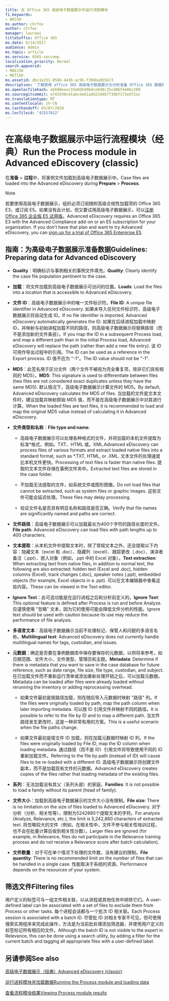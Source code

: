 ```yaml
---
title: 在 Office 365 高级电子数据展示中运行流程模块
f1.keywords:
- NOCSH
ms.author: chrfox
author: chrfox
manager: laurawi
titleSuffix: Office 365
ms.date: 9/14/2017
audience: Admin
ms.topic: article
ms.service: O365-seccomp
localization_priority: Normal
search.appverid:
- MOE150
- MET150
ms.assetid: dbc1e251-0596-443b-ac9b-f398ba955b73
description: '了解使用 office 365 高级电子数据展示为分析准备 Office 365 数据的大小写文件的指南。  '
ms.openlocfilehash: eb608eeac33e0d5d06dce9d0c35cd86f4e0bc280
ms.sourcegitcommit: e741930c41abcde61add22d4b773dbf171ed72ac
ms.translationtype: MT
ms.contentlocale: zh-CN
ms.lasthandoff: 03/07/2020
ms.locfileid: "42557812"
---
```

# <a name="run-the-process-module-in-advanced-ediscovery-classic"></a><span data-ttu-id="775a6-103">在高级电子数据展示中运行流程模块（经典）</span><span class="sxs-lookup"><span data-stu-id="775a6-103">Run the Process module in Advanced eDiscovery (classic)</span></span>

<span data-ttu-id="775a6-104">在**准备** \> **过程**中，将事例文件加载到高级电子数据展示中。</span><span class="sxs-lookup"><span data-stu-id="775a6-104">Case files are loaded into the Advanced eDiscovery during **Prepare** \> **Process**.</span></span> 
  
> [!NOTE]
> <span data-ttu-id="775a6-p101">若要使用高级电子数据展示，组织必须订阅随附高级合规性加载项的 Office 365 E3，或订阅 E5。如果没有此计划，但又要试用高级电子数据展示，可以[注册 Office 365 企业版 E5 试用版](https://go.microsoft.com/fwlink/p/?LinkID=698279)。</span><span class="sxs-lookup"><span data-stu-id="775a6-p101">Advanced eDiscovery requires an Office 365 E3 with the Advanced Compliance add-on or an E5 subscription for your organization. If you don't have that plan and want to try Advanced eDiscovery, you can [sign up for a trial of Office 365 Enterprise E5](https://go.microsoft.com/fwlink/p/?LinkID=698279).</span></span> 
  
## <a name="guidelines-preparing-data-for-advanced-ediscovery"></a><span data-ttu-id="775a6-107">指南：为高级电子数据展示准备数据</span><span class="sxs-lookup"><span data-stu-id="775a6-107">Guidelines: Preparing data for Advanced eDiscovery</span></span>

- <span data-ttu-id="775a6-108">**Quality**：明确标识与事例相关的事例文件填充。</span><span class="sxs-lookup"><span data-stu-id="775a6-108">**Quality**: Clearly identify the case file population pertinent to the case.</span></span>
    
- <span data-ttu-id="775a6-109">**加载**：将文件加载到高级电子数据展示可访问的位置。</span><span class="sxs-lookup"><span data-stu-id="775a6-109">**Loads**: Load the files into a location that is accessible to Advanced eDiscovery.</span></span>
    
- <span data-ttu-id="775a6-110">**文件 ID**：高级电子数据展示中的唯一文件标识符。</span><span class="sxs-lookup"><span data-stu-id="775a6-110">**File ID**: A unique file identifier in Advanced eDiscovery.</span></span> <span data-ttu-id="775a6-111">如果未导入任何文件标识符，高级电子数据展示将自动生成 ID。</span><span class="sxs-lookup"><span data-stu-id="775a6-111">If no file identifier is imported, Advanced eDiscovery automatically generates the ID.</span></span> <span data-ttu-id="775a6-112">如果在后续进程加载中映射 ID，并映射与初始进程加载不同的路径，则高级电子数据展示将替换路径（而不是添加新的文件条目）。</span><span class="sxs-lookup"><span data-stu-id="775a6-112">If you map the ID in a subsequent Process load, and map a different path than in the initial Process load, Advanced eDiscovery will replace the path (rather than add a new file entry).</span></span> <span data-ttu-id="775a6-113">该 ID 可用作导出过程中的引用。</span><span class="sxs-lookup"><span data-stu-id="775a6-113">The ID can be used as a reference in the Export process.</span></span> <span data-ttu-id="775a6-114">ID 值不应为 "-1"。</span><span class="sxs-lookup"><span data-stu-id="775a6-114">The ID value should not be "-1".</span></span>
    
- <span data-ttu-id="775a6-115">**MD5**：此签名用于区分文件（两个文件不被视为完全重复项，除非它们具有相同的 MD5）。</span><span class="sxs-lookup"><span data-stu-id="775a6-115">**MD5**: This signature is used to differentiate between files (two files are not considered exact duplicates unless they have the same MD5).</span></span> <span data-ttu-id="775a6-116">默认情况下，高级电子数据展示计算文件的 MD5。</span><span class="sxs-lookup"><span data-stu-id="775a6-116">By default, Advanced eDiscovery calculates the MD5 of files.</span></span> <span data-ttu-id="775a6-117">当加载的文件是文本文件时，建议加载并映射原始 MD5 值，而不是在高级电子数据展示中对其进行计算。</span><span class="sxs-lookup"><span data-stu-id="775a6-117">When the loaded files are text files, it is recommended to load and map the original MD5 value instead of calculating it in Advanced eDiscovery.</span></span>
    
- <span data-ttu-id="775a6-118">**文件类型和名称**：</span><span class="sxs-lookup"><span data-stu-id="775a6-118">**File type and name**:</span></span>
    
  - <span data-ttu-id="775a6-119">高级电子数据展示可以处理各种格式的文件，并将加载的本机文件提取为标准\*格式，例如。TXT、HTML 或。XML.</span><span class="sxs-lookup"><span data-stu-id="775a6-119">Advanced eDiscovery can process files of various formats and extract loaded native files into a standard format, such as \*.TXT, HTML, or .XML.</span></span> <span data-ttu-id="775a6-120">文本文件的处理速度比本机文件更快。</span><span class="sxs-lookup"><span data-stu-id="775a6-120">Processing of text files is faster than native files.</span></span> <span data-ttu-id="775a6-121">提取的文本文件存储在事例文件夹中。</span><span class="sxs-lookup"><span data-stu-id="775a6-121">Extracted text files are stored in the case folder.</span></span>
    
  - <span data-ttu-id="775a6-122">不加载无法提取的文件，如系统文件或图形图像。</span><span class="sxs-lookup"><span data-stu-id="775a6-122">Do not load files that cannot be extracted, such as system files or graphic images.</span></span> <span data-ttu-id="775a6-123">这些文件可能会延迟处理。</span><span class="sxs-lookup"><span data-stu-id="775a6-123">These files may delay processing.</span></span>
    
  - <span data-ttu-id="775a6-124">验证文件名是否具有明显名称和路径是否正确。</span><span class="sxs-lookup"><span data-stu-id="775a6-124">Verify that file names are significantly named and paths are correct.</span></span>
    
- <span data-ttu-id="775a6-125">**文件路径**：高级电子数据展示可以加载最长为400个字符的路径长度的文件。</span><span class="sxs-lookup"><span data-stu-id="775a6-125">**File path**: Advanced eDiscovery can load files with path lengths up to 400 characters.</span></span>
    
- <span data-ttu-id="775a6-126">**文本提取**：从本机文件中提取文本时，除了常规文本之外，还会提取以下内容：隐藏文本（excel 和 .doc）、隐藏列（excel）、跟踪更改（.doc）、演讲者备注（.ppt）、嵌入对象（例如，.ppt 中的 Excel 对象）。</span><span class="sxs-lookup"><span data-stu-id="775a6-126">**Text extraction**: When extracting text from native files, in addition to normal text, the following are also extracted: hidden text (Excel and .doc), hidden columns (Excel), track changes (.doc), speaker notes (.ppt), embedded objects (for example, Excel objects in a .ppt).</span></span> <span data-ttu-id="775a6-127">可以在文本编辑器中查看这些内容。</span><span class="sxs-lookup"><span data-stu-id="775a6-127">These can be viewed in the Text editor.</span></span>
    
- <span data-ttu-id="775a6-128">**Ignore Text**：此可选功能是在运行进程之后和分析前定义的。</span><span class="sxs-lookup"><span data-stu-id="775a6-128">**Ignore Text**: This optional feature is defined after Process is run and before Analyze.</span></span> <span data-ttu-id="775a6-129">应谨慎使用 "忽略" 文本，因为它的使用可能会降低文件分析的性能。</span><span class="sxs-lookup"><span data-stu-id="775a6-129">Ignore text should be used with caution because its use may reduce the performance of file analysis.</span></span>
    
- <span data-ttu-id="775a6-130">**多语言文本**：高级电子数据展示当前不处理标记、保管人和问题的多语言名称。</span><span class="sxs-lookup"><span data-stu-id="775a6-130">**Multilingual text**: Advanced eDiscovery does not currently handle multilingual names for tags, custodian, and issues.</span></span>
    
- <span data-ttu-id="775a6-131">**元数据**：确定是否要在事例数据库中保存要保存的元数据，以供将来参考，如日期范围、文件大小、文件类型、管理员和主题。</span><span class="sxs-lookup"><span data-stu-id="775a6-131">**Metadata**: Determine if there is metadata that you want to save in the case database for future reference, such as date range, file size, file type, custodian, and subject.</span></span> <span data-ttu-id="775a6-132">在已加载文件而不重新运行清单或添加重新处理开销之后，可以加载元数据。</span><span class="sxs-lookup"><span data-stu-id="775a6-132">Metadata can be loaded after files were already loaded without rerunning the inventory or adding reprocessing overhead.</span></span> 
    
  - <span data-ttu-id="775a6-133">如果文件最初是按路径加载，则在随后导入元数据时映射 "路径" 列。</span><span class="sxs-lookup"><span data-stu-id="775a6-133">If the files were originally loaded by path, map the path column when later importing metadata.</span></span> <span data-ttu-id="775a6-134">可以按 ID 引用文件并映射不同的路径。</span><span class="sxs-lookup"><span data-stu-id="775a6-134">It is possible to refer to the file by ID and to map a different path.</span></span> <span data-ttu-id="775a6-135">当文件路径发生更改时，这是一种非常有用的方案。</span><span class="sxs-lookup"><span data-stu-id="775a6-135">This is a useful scenario when the file paths change.</span></span>
    
  - <span data-ttu-id="775a6-136">如果文件最初是按文件 ID 加载，则在加载元数据时映射 ID 列。</span><span class="sxs-lookup"><span data-stu-id="775a6-136">If the files were originally loaded by File ID, map the ID column when loading metadata.</span></span> <span data-ttu-id="775a6-137">通过路径（而不是 ID）引用文件将导致使用不同的 ID 重新加载文件。</span><span class="sxs-lookup"><span data-stu-id="775a6-137">Referring to the file by path (instead of ID) will cause files to be re-loaded with a different ID.</span></span> <span data-ttu-id="775a6-138">高级电子数据展示将创建文件副本，而不是加载现有文件的元数据。</span><span class="sxs-lookup"><span data-stu-id="775a6-138">Advanced eDiscovery creates copies of the files rather that loading metadata of the existing files.</span></span>
    
- <span data-ttu-id="775a6-139">**系列**：无法加载没有其父（系列头部）的家庭。</span><span class="sxs-lookup"><span data-stu-id="775a6-139">**Families**: It is not possible to load a family without its parent (head of family).</span></span> 
    
- <span data-ttu-id="775a6-140">**文件大小**：加载到高级电子数据展示的文件大小没有限制。</span><span class="sxs-lookup"><span data-stu-id="775a6-140">**File size**: There is no limitation on the size of files loaded to Advanced eDiscovery.</span></span> <span data-ttu-id="775a6-141">对于分析（分析、相关性等），限制为5242880个提取文本的字符。</span><span class="sxs-lookup"><span data-stu-id="775a6-141">For analysis (Analyze, Relevance, etc.), the limit is 5,242,880 characters of extracted text.</span></span> <span data-ttu-id="775a6-142">将忽略较大的文件（例如，在相关性中，文件不参与相关性培训过程，也不会在批量计算后收到相关性分数）。</span><span class="sxs-lookup"><span data-stu-id="775a6-142">Larger files are ignored (for example, in Relevance, files do not participate in the Relevance training process and do not receive a Relevance score after batch calculation).</span></span>
    
- <span data-ttu-id="775a6-143">**文件数量**：对于可在单个情况下处理的文件数，没有建议的限制。</span><span class="sxs-lookup"><span data-stu-id="775a6-143">**File quantity**: There is no recommended limit on the number of files that can be handled in a single case.</span></span> <span data-ttu-id="775a6-144">性能取决于系统的资源。</span><span class="sxs-lookup"><span data-stu-id="775a6-144">Performance depends on the resources of your system.</span></span> 
    
## <a name="filtering-files"></a><span data-ttu-id="775a6-145">筛选文件</span><span class="sxs-lookup"><span data-stu-id="775a6-145">Filtering files</span></span>

<span data-ttu-id="775a6-146">用户定义的标签可与一组文件相关联，以从进程或其他任务中排除它们。</span><span class="sxs-lookup"><span data-stu-id="775a6-146">A user-defined label can be associated with a set of files to exclude them from Process or other tasks.</span></span> <span data-ttu-id="775a6-147">每个进程会话都与一个批次 ID 相关联。</span><span class="sxs-lookup"><span data-stu-id="775a6-147">Each Process session is associated with a batch ID.</span></span> <span data-ttu-id="775a6-148">尽管批 ID 对相关专家不可见，但可使用搜索实用程序来完成此操作，方法是为当前批处理添加筛选器，并使用用户定义的标签标记所有相应的文件。</span><span class="sxs-lookup"><span data-stu-id="775a6-148">Although the batch ID is not visible to the expert in Relevance, this can be done using a search utility, by adding a filter for the current batch and tagging all appropriate files with a user-defined label.</span></span> 
  
## <a name="see-also"></a><span data-ttu-id="775a6-149">另请参阅</span><span class="sxs-lookup"><span data-stu-id="775a6-149">See also</span></span>

[<span data-ttu-id="775a6-150">高级电子数据展示（经典）</span><span class="sxs-lookup"><span data-stu-id="775a6-150">Advanced eDiscovery (classic)</span></span>](office-365-advanced-ediscovery.md)
  
[<span data-ttu-id="775a6-151">运行进程模块并加载数据</span><span class="sxs-lookup"><span data-stu-id="775a6-151">Running the Process module and loading data</span></span>](run-the-process-module-and-load-data-in-advanced-ediscovery.md)
  
[<span data-ttu-id="775a6-152">查看流程模块结果</span><span class="sxs-lookup"><span data-stu-id="775a6-152">Viewing Process module results</span></span>](view-process-module-results-in-advanced-ediscovery.md)

